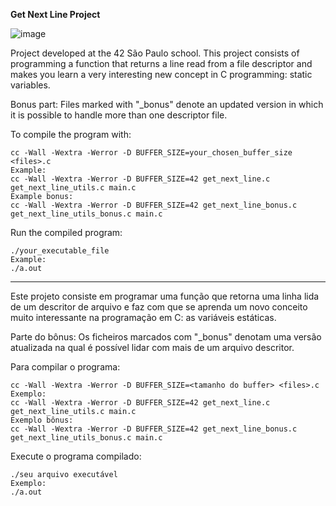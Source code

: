 **Get Next Line Project**

![image](https://github.com/user-attachments/assets/eb902d01-43bf-4353-a44a-503de83d3562)

Project developed at the 42 São Paulo school.
This project consists of programming a function that returns a line read from a file descriptor and makes you learn a very interesting new concept in C programming: static variables.

Bonus part:
Files marked with "_bonus" denote an updated version in which it is possible to handle more than one descriptor file.

To compile the program with:
```
cc -Wall -Wextra -Werror -D BUFFER_SIZE=your_chosen_buffer_size <files>.c
Example:
cc -Wall -Wextra -Werror -D BUFFER_SIZE=42 get_next_line.c get_next_line_utils.c main.c
Example bonus:
cc -Wall -Wextra -Werror -D BUFFER_SIZE=42 get_next_line_bonus.c get_next_line_utils_bonus.c main.c
```
Run the compiled program:
```
./your_executable_file
Example:
./a.out
```
______

Este projeto consiste em programar uma função que retorna uma linha lida de um descritor de arquivo e faz com que se aprenda um novo conceito muito interessante na programação em C: as variáveis estáticas.

Parte do bônus:
Os ficheiros marcados com "_bonus" denotam uma versão atualizada na qual é possível lidar com mais de um arquivo descritor.

Para compilar o programa:
```
cc -Wall -Wextra -Werror -D BUFFER_SIZE=<tamanho do buffer> <files>.c
Exemplo:
cc -Wall -Wextra -Werror -D BUFFER_SIZE=42 get_next_line.c get_next_line_utils.c main.c
Exemplo bônus:
cc -Wall -Wextra -Werror -D BUFFER_SIZE=42 get_next_line_bonus.c get_next_line_utils_bonus.c main.c
```
Execute o programa compilado:
```
./seu arquivo executável
Exemplo:
./a.out
```
